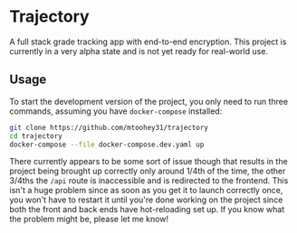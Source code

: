 # Trajectory

A full stack grade tracking app with end-to-end encryption. This project is currently in a very alpha state and is not yet ready for real-world use.

## Usage

To start the development version of the project, you only need to run three commands, assuming you have `docker-compose` installed:

```bash
git clone https://github.com/mtoohey31/trajectory
cd trajectory
docker-compose --file docker-compose.dev.yaml up
```

There currently appears to be some sort of issue though that results in the project being brought up correctly only around 1/4th of the time, the other 3/4ths the `/api` route is inaccessible and is redirected to the frontend. This isn't a huge problem since as soon as you get it to launch correctly once, you won't have to restart it until you're done working on the project since both the front and back ends have hot-reloading set up. If you know what the problem might be, please let me know!
